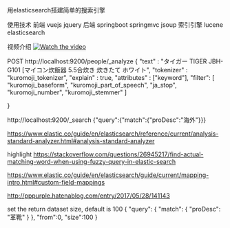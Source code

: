 


用elasticsearch搭建简单的搜索引擎

使用技术
前端 vuejs jquery
后端 springboot springmvc jsoup
索引引擎 lucene  elasticsearch  


视频介绍 [![Watch the video](https://raw.github.com/GabLeRoux/WebMole/master/ressources/WebMole_Youtube_Video.png)](https://youtu.be/M95WWUHPHOI)











POST http://localhost:9200/people/_analyze
{
  "text" : "タイガー TIGER JBH-G101 [マイコン炊飯器 5.5合炊き 炊きたて ホワイト",
"tokenizer" : "kuromoji_tokenizer",
  "explain" : true,
  "attributes" : ["keyword"],
          "filter": [
            "kuromoji_baseform",
            "kuromoji_part_of_speech",
            "ja_stop",
            "kuromoji_number",
            "kuromoji_stemmer"
          ]

}


http://localhost:9200/_search
{"query":{"match":{"proDesc":"海外"}}}


https://www.elastic.co/guide/en/elasticsearch/reference/current/analysis-standard-analyzer.html#analysis-standard-analyzer

highlight
https://stackoverflow.com/questions/26945217/find-actual-matching-word-when-using-fuzzy-query-in-elastic-search

https://www.elastic.co/guide/en/elasticsearch/guide/current/mapping-intro.html#custom-field-mappings


http://pppurple.hatenablog.com/entry/2017/05/28/141143

set the return dataset size, default is 100
{
    "query": {
        "match": {
            "proDesc": "革靴"
        }
    },
"from":0,
    "size":100
}